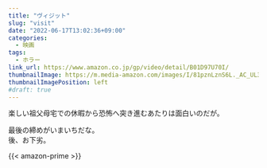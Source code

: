 ```yaml
---
title: "ヴィジット"
slug: "visit"
date: "2022-06-17T13:02:36+09:00"
categories:
  - 映画
tags:
  - ホラー
link_url: https://www.amazon.co.jp/gp/video/detail/B01D97U70I/
thumbnailImage: https://m.media-amazon.com/images/I/81pznLznS6L._AC_UL320_.jpg
thumbnailImagePosition: left
#draft: true
---
```

楽しい祖父母宅での休暇から恐怖へ突き進むあたりは面白いのだが。
<!--more-->
最後の締めがいまいちだな。  
後、お下劣。

{{< amazon-prime >}}
